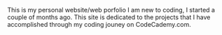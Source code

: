 This is my personal website/web porfolio
I am new to coding, I started a couple of months ago.
This site is dedicated to the projects that I have accomplished through my coding jouney on CodeCademy.com.

